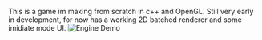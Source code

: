 This is a game im making from scratch in c++ and OpenGL.
Still very early in development, for now has
a working 2D batched renderer and some imidiate mode UI.
![](https://i.ibb.co/g3dBMdh/Screenshot-from-2021-06-30-17-41-35.png "Engine Demo")

